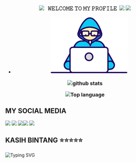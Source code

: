 <h3 align="center">
  <img src="https://emoji.discord.st/emojis/768b108d-274f-4f44-a634-8477b16efce7.gif" width="25">
  &nbsp; 𝚆𝙴𝙻𝙲𝙾𝙼𝙴 𝚃𝙾 𝙼𝚈 𝙿𝚁𝙾𝙵𝙸𝙻𝙴&nbsp;
  <img src="https://emoji.discord.st/emojis/768b108d-274f-4f44-a634-8477b16efce7.gif" width="25">

<img src="https://readme-typing-svg.herokuapp.com/?lines=Im+Esseboy☆+Orang+Baik...;Selamat+Datang+Freinds+🤗&size=25"> 

- ![Alt text](https://github.com/MRVIVEK-CODER/MRVIVEK-CODER/raw/main/Developer.gif)

</p>

![github stats](https://github-readme-stats.vercel.app/api?username=esseboy13&show_icons=true&theme=dark)

<img src="https://github-readme-stats.vercel.app/api/top-langs/?username=esseboy13&layout=compact" alt="Top language">

## MY SOCIAL MEDIA
[![](https://img.shields.io/badge/Github-black?logo=Github&logoColor=black&labelColor=white)](https://github.com/esseboy13) [![](https://img.shields.io/badge/Telegram-blue?logo=Telegram&logoColor=red&labelColor=white)](https://t.me/@mhmmdrakha)
[![](https://img.shields.io/badge/Facebook-blue?logo=Facebook&logoColor=blue&labelColor=white)](https://www.facebook.com/legend.alvino)[![](https://img.shields.io/badge/Instagram-red?logo=Instagram&logoColor=red&labelColor=white)](https://www.instagram.com/kaboy.13) [![](https://img.shields.io/badge/Whatsapp-CHAT-red?logo=Whatsapp&logoColor=Brightgreen&labelColor=white)](https://wa.me/+6285783106039?text=Asalamualaikum+Kak+Esse+Ganteng)
## KASIH BINTANG ⭐⭐⭐⭐⭐
![Typing SVG](https://readme-typing-svg.herokuapp.com?lines=Selamat+Menikmati-Muridku....!+)
